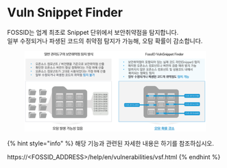 # Vuln Snippet Finder

FOSSID는 업계 최초로 Snippet 단위에서 보안취약점을 탐지합니다. \
일부 수정되거나 파생된 코드의 취약점 탐지가 가능해, 오탐 확률이 감소합니다.

<figure><img src="../../.gitbook/assets/10.PNG" alt=""><figcaption></figcaption></figure>

{% hint style="info" %}
해당 기능과 관련된 자세한 내용은 하기를 참조하십시오.

https://\<FOSSID\_ADDRESS>/help/en/vulnerabilities/vsf.html
{% endhint %}
